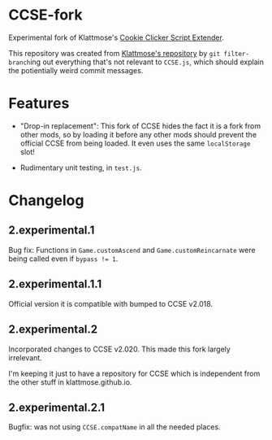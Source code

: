 CCSE-fork
=========

Experimental fork of Klattmose's
[Cookie Clicker Script Extender](https://klattmose.github.io/CookieClicker/CCSE-POCs/).

This repository was created from [Klattmose's repository](https://github.com/klattmose/klattmose.github.io/)
by `git filter-branch`ing out everything that's not relevant to `CCSE.js`,
which should explain the potientially weird commit messages.


Features
========

- "Drop-in replacement": This fork of CCSE hides the fact it is a fork from other mods,
so by loading it before any other mods should prevent the official CCSE from being loaded.
It even uses the same `localStorage` slot!

- Rudimentary unit testing, in `test.js`.


Changelog
=========

2.experimental.1
----------------

Bug fix:
Functions in `Game.customAscend` and `Game.customReincarnate`
were being called even if `bypass != 1`.

2.experimental.1.1
------------------

Official version it is compatible with bumped to CCSE v2.018.

2.experimental.2
----------------

Incorporated changes to CCSE v2.020.
This made this fork largely irrelevant.

I'm keeping it
just to have a repository for CCSE which is independent from the other stuff in klattmose.github.io.

2.experimental.2.1
------------------

Bugfix: was not using `CCSE.compatName` in all the needed places.
